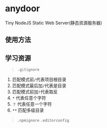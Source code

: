# anydoor
Tiny NodeJS Static Web Server(静态资源服务器)

## 使用方法


## 学习资源

> `.gitignore`
1. 匹配模式前`/`代表项目根目录
2. 匹配模式最后加`/`代表是目录
3. 匹配模式前加`!`代表取反
4. `*` 代表任意个字符
5. `？` 代表任意一个字符
6. `**` 匹配多级目录

> `.npmignore`
> `.editorconfig`
